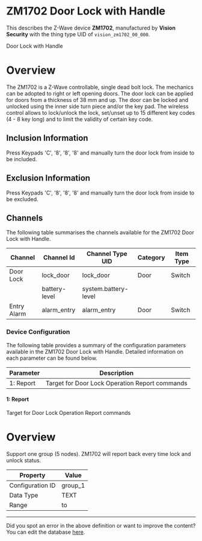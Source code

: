 
# ZM1702 Door Lock with Handle

This describes the Z-Wave device **ZM1702**, manufactured by **Vision Security** with the thing type UID of ```vision_zm1702_00_000```. 

Door Lock with Handle  


# Overview #

The ZM1702 is a Z-Wave controllable, single dead bolt lock. The mechanics can be adopted to right or left opening doors. The door lock can be applied for doors from a thickness of 38 mm and up. The door can be locked and unlocked using the inner side turn piece and/or the key pad. The wireless control allows to lock/unlock the lock, set/unset up to 15 different key codes (4 - 8 key long) and to limit the validity of certain key code.

  


## Inclusion Information ##

Press Keypads 'C', '8', '8', '8' and manually turn the door lock from inside to be included.

  


## Exclusion Information ##

Press Keypads 'C', '8', '8', '8' and manually turn the door lock from inside to be excluded.

## Channels
The following table summarises the channels available for the ZM1702 Door Lock with Handle.

| Channel | Channel Id | Channel Type UID | Category | Item Type |
|---------|------------|------------------|----------|-----------|
| Door Lock | lock_door | lock_door | Door | Switch |
|  | battery-level | system.battery-level |  |  |
| Entry Alarm | alarm_entry | alarm_entry | Door | Switch |




### Device Configuration
The following table provides a summary of the configuration parameters available in the ZM1702 Door Lock with Handle.
Detailed information on each parameter can be found below.

| Parameter   | Description |
|-------------|-------------|
| 1: Report | Target for Door Lock Operation Report commands |




#### 1: Report

Target for Door Lock Operation Report commands  


# Overview #

Support one group (5 nodes). ZM1702 will report back every time lock and unlock status. 


| Property         | Value    |
|------------------|----------|
| Configuration ID | group_1 |
| Data Type        | TEXT |
| Range |  to  |






---

Did you spot an error in the above definition or want to improve the content?
You can edit the database [here](http://www.cd-jackson.com/index.php/zwave/zwave-device-database/zwave-device-list/devicesummary/411).


